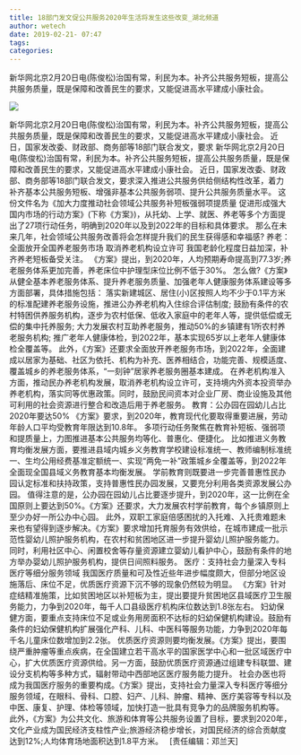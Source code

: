 ```yaml
---
title: 18部门发文促公共服务2020年生活将发生这些改变_湖北频道
author: wetech
date: 2019-02-21- 07:47
tags: 
categories: 
---
```

新华网北京2月20日电(陈俊松)治国有常，利民为本。补齐公共服务短板，提高公共服务质量，既是保障和改善民生的要求，又能促进高水平建成小康社会。
<!-- more -->
                
<img align="center" border="0" src="http://p2.ifengimg.com/a/2016/0810/204c433878d5cf9size1_w16_h16.png" />
                
            
新华网北京2月20日电(陈俊松)治国有常，利民为本。补齐公共服务短板，提高公共服务质量，既是保障和改善民生的要求，又能促进高水平建成小康社会。 近日，国家发改委、财政部、商务部等18部门联合发文，要求
新华网北京2月20日电(陈俊松)治国有常，利民为本。补齐公共服务短板，提高公共服务质量，既是保障和改善民生的要求，又能促进高水平建成小康社会。
近日，国家发改委、财政部、商务部等18部门联合发文，要求深入推进公共服务供给侧结构性改革，着力补齐基本公共服务短板、增强非基本公共服务弱项、提升公共服务质量水平。
这份文件名为《加大力度推动社会领域公共服务补短板强弱项提质量  促进形成强大国内市场的行动方案》(下称《方案》)，从托幼、上学、就医、养老等多个方面提出了27项行动任务，明确到2020年以及到2022年的目标和具体要求。
那么在未来几年，社会领域公共服务改善将会怎样提升我们的民生获得感和幸福感?
养老：全面放开全国养老服务市场 取消养老机构设立许可
我国老龄化程度日益加深，补齐养老短板备受关注。
《方案》提出，到2020年，人均预期寿命提高到77.3岁;养老服务体系更加完善，养老床位中护理型床位比例不低于30%。
怎么做?《方案》从健全基本养老服务体系、提升养老服务质量、加强老年人健康服务体系建设等多方面部署，具体措施包括：
落实新建城区、居住(小)区按照人均不少于0.1平方米的标准配建养老服务设施，推进公办养老机构入住综合评估制度;
鼓励有条件的农村特困供养服务机构，逐步为农村低保、低收入家庭中的老年人等，提供低偿或无偿的集中托养服务;
大力发展农村互助养老服务，推动50%的乡镇建有1所农村养老服务机构;
推广老年人健康体检，到2022年，基本实现65岁以上老年人健康体检全覆盖等。
此外，《方案》还要求全面放开养老服务市场，到2022年，全面建成以居家为基础、社区为依托、机构为补充、医养相结合，功能完善、规模适度、覆盖城乡的养老服务体系，“一刻钟”居家养老服务圈基本建成。
在养老机构准入方面，推动民办养老机构发展，取消养老机构设立许可，支持境内外资本投资举办养老机构，落实同等优惠政策。同时，鼓励民间资本对企业厂房、商业设施及其他可利用的社会资源进行整合和改造后用于养老服务。
教育：公办园在园幼儿占比2020年要达50%
《方案》要求，到2020年，教育现代化要取得重要进展，劳动年龄人口平均受教育年限达到10.8年。
多项行动任务聚焦在教育补短板、强弱项和提质量上，力图推进基本公共服务均等化、普惠化、便捷化。
比如推进义务教育均衡发展方面，要推进县域内城乡义务教育学校建设标准统一、教师编制标准统一、生均公用经费基准定额统一、实现“两免一补”政策城乡全覆盖等，到2022年全面现全国县域义务教育基本均衡发展。
学前教育则既要进一步完善普惠性民办园认定标准和扶持政策，支持普惠性民办园发展，又要充分利用各类资源发展公办园。
值得注意的是，公办园在园幼儿占比要逐步提升，到2020年，这一比例在全国原则上要达到50%。《方案》还要求，大力发展农村学前教育，每个乡镇原则上至少办好一所公办中心园。
此外，双职工家庭倍感困扰的入托难、入托贵难题未来也有望得到逐步解决。《方案》要求增加托育服务有效供给，在城市建成一批示范性婴幼儿照护服务机构，在农村和贫困地区进一步提升婴幼儿照护服务能力。
同时，利用社区中心、闲置校舍等存量资源建立婴幼儿看护中心，鼓励有条件的地方举办婴幼儿照护服务机构，提供日间照料服务。
医疗：支持社会力量深入专科医疗等细分服务领域
我国医疗质量和可及性近些年进步幅度颇大，但部分地区设施落后、床位不足，优质医疗资源下沉不够的现象仍然较为明显。
《方案》针对症结精准施策，比如贫困地区以补短板为主，提出要提升贫困地区县域医疗卫生服务能力，力争到2020年，每千人口县级医疗机构床位数达到1.8张左右。
妇幼保健方面，要重点支持床位不足或业务用房面积不达标的妇幼保健机构建设。鼓励有条件的妇幼保健机构扩展强化产科、儿科、中医科等服务功能，力争到2020年每千名儿童床位数增加到2.2张。
优质医疗资源则要均衡发展。《方案》提出，要围绕严重肿瘤等重点疾病，在全国建立若干高水平的国家医学中心和一批区域医疗中心，扩大优质医疗资源供给。另一方面，鼓励优质医疗资源通过组建专科联盟、建设分支机构等多种方式，辐射带动中西部地区医疗服务能力提升。
社会办医也将成为我国医疗服务的重要构成。《方案》提出，支持社会力量深入专科医疗等细分服务领域，在眼科、骨科、口腔、妇产、儿科、肿瘤、精神、医疗美容等专科以及中医、康复、护理、体检等领域，加快打造一批具有竞争力的品牌服务机构等。
此外，《方案》为公共文化、旅游和体育等公共服务设置了目标，要求到2020年，文化产业成为国民经济支柱性产业;旅游经济稳步增长，对国民经济的综合贡献度达到12%;人均体育场地面积达到1.8平方米。
 
[责任编辑：邓兰天]
            
